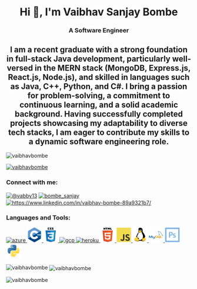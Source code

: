 <h1 align="center">Hi 👋, I'm Vaibhav Sanjay Bombe</h1>
<h3 align="center">A Software Engineer </h3>
<h2 align="center">I am a recent graduate with a strong foundation in full-stack Java development, particularly well-versed in the MERN stack (MongoDB, Express.js, React.js, Node.js), and skilled in languages such as Java, C++, Python, and C#. I bring a passion for problem-solving, a commitment to continuous learning, and a solid academic background. Having successfully completed projects showcasing my adaptability to diverse tech stacks, I am eager to contribute my skills to a dynamic software engineering role.</h2>

<p align="left"> <img src="https://komarev.com/ghpvc/?username=vaibhavbombe&label=Profile%20views&color=0e75b6&style=flat" alt="vaibhavbombe" /> </p>

<p align="left"> <a href="https://github.com/ryo-ma/github-profile-trophy"><img src="https://github-profile-trophy.vercel.app/?username=vaibhavbombe" alt="vaibhavbombe" /></a> </p>

<h3 align="left">Connect with me:</h3>
<p align="left">
<a href="https://codepen.io/@vabby13" target="blank"><img align="center" src="https://raw.githubusercontent.com/rahuldkjain/github-profile-readme-generator/master/src/images/icons/Social/codepen.svg" alt="@vabby13" height="30" width="40" /></a>
<a href="https://twitter.com/bombe_sanjay" target="blank"><img align="center" src="https://raw.githubusercontent.com/rahuldkjain/github-profile-readme-generator/master/src/images/icons/Social/twitter.svg" alt="bombe_sanjay" height="30" width="40" /></a>
<a href="https://linkedin.com/in/https://www.linkedin.com/in/vaibhav-bombe-89a9321b7/" target="blank"><img align="center" src="https://raw.githubusercontent.com/rahuldkjain/github-profile-readme-generator/master/src/images/icons/Social/linked-in-alt.svg" alt="https://www.linkedin.com/in/vaibhav-bombe-89a9321b7/" height="30" width="40" /></a>
</p>

<h3 align="left">Languages and Tools:</h3>
<p align="left"> <a href="https://azure.microsoft.com/en-in/" target="_blank" rel="noreferrer"> <img src="https://www.vectorlogo.zone/logos/microsoft_azure/microsoft_azure-icon.svg" alt="azure" width="40" height="40"/> </a> <a href="https://www.w3schools.com/cpp/" target="_blank" rel="noreferrer"> <img src="https://raw.githubusercontent.com/devicons/devicon/master/icons/cplusplus/cplusplus-original.svg" alt="cplusplus" width="40" height="40"/> </a> <a href="https://www.w3schools.com/css/" target="_blank" rel="noreferrer"> <img src="https://raw.githubusercontent.com/devicons/devicon/master/icons/css3/css3-original-wordmark.svg" alt="css3" width="40" height="40"/> </a> <a href="https://cloud.google.com" target="_blank" rel="noreferrer"> <img src="https://www.vectorlogo.zone/logos/google_cloud/google_cloud-icon.svg" alt="gcp" width="40" height="40"/> </a> <a href="https://heroku.com" target="_blank" rel="noreferrer"> <img src="https://www.vectorlogo.zone/logos/heroku/heroku-icon.svg" alt="heroku" width="40" height="40"/> </a> <a href="https://www.w3.org/html/" target="_blank" rel="noreferrer"> <img src="https://raw.githubusercontent.com/devicons/devicon/master/icons/html5/html5-original-wordmark.svg" alt="html5" width="40" height="40"/> </a> <a href="https://developer.mozilla.org/en-US/docs/Web/JavaScript" target="_blank" rel="noreferrer"> <img src="https://raw.githubusercontent.com/devicons/devicon/master/icons/javascript/javascript-original.svg" alt="javascript" width="40" height="40"/> </a> <a href="https://www.linux.org/" target="_blank" rel="noreferrer"> <img src="https://raw.githubusercontent.com/devicons/devicon/master/icons/linux/linux-original.svg" alt="linux" width="40" height="40"/> <a href="https://www.mysql.com/" target="_blank" rel="noreferrer"> <img src="https://raw.githubusercontent.com/devicons/devicon/master/icons/mysql/mysql-original-wordmark.svg" alt="mysql" width="40" height="40"/> </a> <a href="https://www.photoshop.com/en" target="_blank" rel="noreferrer"> <img src="https://raw.githubusercontent.com/devicons/devicon/master/icons/photoshop/photoshop-line.svg" alt="photoshop" width="40" height="40"/> </a> <a href="https://www.python.org" target="_blank" rel="noreferrer"> <img src="https://raw.githubusercontent.com/devicons/devicon/master/icons/python/python-original.svg" alt="python" width="40" height="40"/> </a> </p>

<p><img align="left" src="https://github-readme-stats.vercel.app/api/top-langs?username=vaibhavbombe&show_icons=true&locale=en&layout=compact" alt="vaibhavbombe" /></p>

<p>&nbsp;<img align="center" src="https://github-readme-stats.vercel.app/api?username=vaibhavbombe&show_icons=true&locale=en" alt="vaibhavbombe" /></p>

<p><img align="center" src="https://github-readme-streak-stats.herokuapp.com/?user=vaibhavbombe&" alt="vaibhavbombe" /></p>
